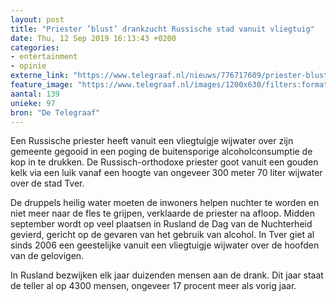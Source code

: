 ```yaml
---
layout: post
title: "Priester ’blust’ drankzucht Russische stad vanuit vliegtuig"
date: Thu, 12 Sep 2019 16:13:43 +0200
categories: 
- entertainment 
- opinie 
externe_link: "https://www.telegraaf.nl/nieuws/776717609/priester-blust-drankzucht-russische-stad-vanuit-vliegtuig"
feature_image: "https://www.telegraaf.nl/images/1200x630/filters:format(jpeg):quality(80)/cdn-kiosk-api.telegraaf.nl/96c4da4c-d567-11e9-9211-02c309bc01c1.jpg"
aantal: 139
unieke: 97
bron: "De Telegraaf"
---
```


<p class="intro">Een Russische priester heeft vanuit een vliegtuigje wijwater over zijn gemeente gegooid in een poging de buitensporige alcoholconsumptie de kop in te drukken. De Russisch-orthodoxe priester goot vanuit een gouden kelk via een luik vanaf een hoogte van ongeveer 300 meter 70 liter wijwater over de stad Tver.</p> <p>De druppels heilig water moeten de inwoners helpen nuchter te worden en niet meer naar de fles te grijpen, verklaarde de priester na afloop. Midden september wordt op veel plaatsen in Rusland de Dag van de Nuchterheid gevierd, gericht op de gevaren van het gebruik van alcohol. In Tver giet al sinds 2006 een geestelijke vanuit een vliegtuigje wijwater over de hoofden van de gelovigen.</p><p>In Rusland bezwijken elk jaar duizenden mensen aan de drank. Dit jaar staat de teller al op 4300 mensen, ongeveer 17 procent meer als vorig jaar.</p>
